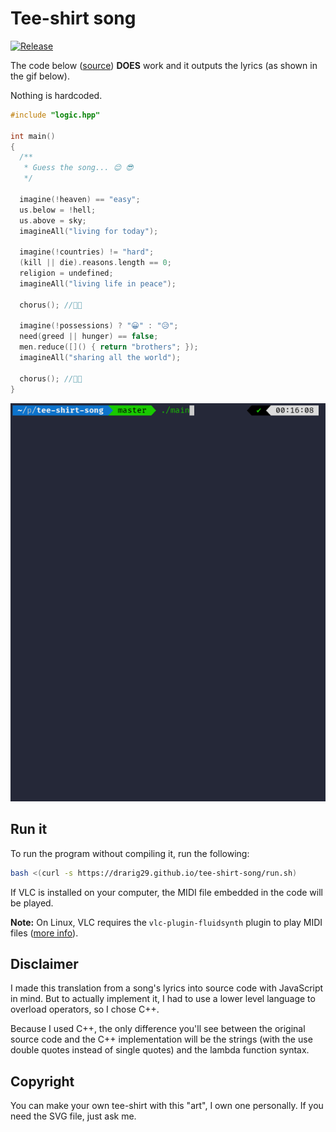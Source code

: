 # Tee-shirt song

[![Release](https://github.com/Drarig29/tee-shirt-song/actions/workflows/release.yml/badge.svg)](https://github.com/Drarig29/tee-shirt-song/actions/workflows/release.yml)

The code below ([source](https://github.com/Drarig29/tee-shirt-song/blob/main/src/main.cpp)) **DOES** work and it outputs the lyrics (as shown in the gif below).

Nothing is hardcoded.

```cpp
#include "logic.hpp"

int main()
{
  /**
   * Guess the song... 😌 😎
   */

  imagine(!heaven) == "easy";
  us.below = !hell;
  us.above = sky;
  imagineAll("living for today");

  imagine(!countries) != "hard";
  (kill || die).reasons.length == 0;
  religion = undefined;
  imagineAll("living life in peace");

  chorus(); //🎵🎶

  imagine(!possessions) ? "😀" : "😥";
  need(greed || hunger) == false;
  men.reduce([]() { return "brothers"; });
  imagineAll("sharing all the world");

  chorus(); //🎵🎶
}
```

![Demo of the executable](demo.gif)

## Run it

To run the program without compiling it, run the following:

```bash
bash <(curl -s https://drarig29.github.io/tee-shirt-song/run.sh)
```

If VLC is installed on your computer, the MIDI file embedded in the code will be played.

**Note:**  On Linux, VLC requires the `vlc-plugin-fluidsynth` plugin to play MIDI files ([more info](https://wiki.videolan.org/Midi/)).

## Disclaimer

I made this translation from a song's lyrics into source code with JavaScript in mind. But to actually implement it, I had to use a lower level language to overload operators, so I chose C++.

Because I used C++, the only difference you'll see between the original source code and the C++ implementation will be the strings (with the use double quotes instead of single quotes) and the lambda function syntax.

## Copyright

You can make your own tee-shirt with this "art", I own one personally. If you need the SVG file, just ask me.
